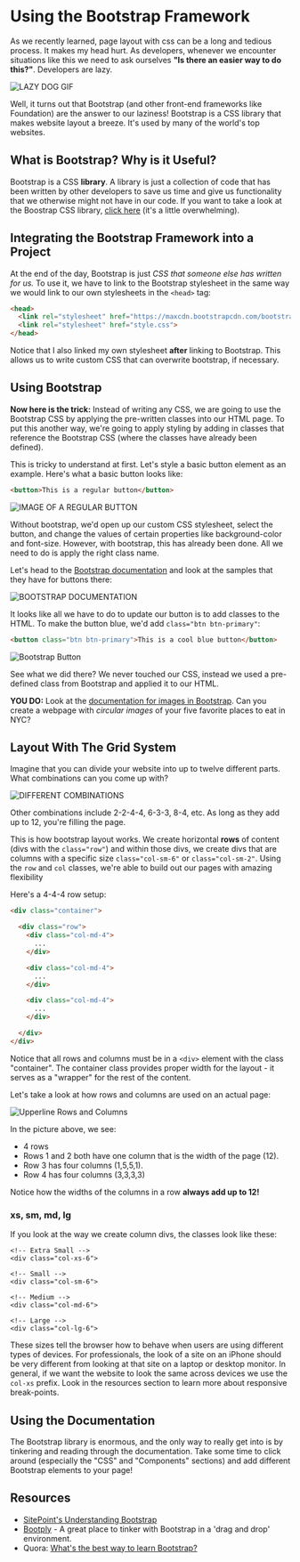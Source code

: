# Using the Bootstrap Framework

As we recently learned, page layout with css can be a long and tedious process. It makes my head hurt. As developers, whenever we encounter situations like this we need to ask ourselves **"Is there an easier way to do this?"**. Developers are lazy.

![LAZY DOG GIF](http://upperline.s3.amazonaws.com/curriculum-assets/css/lazydog.gif)

Well, it turns out that Bootstrap (and other front-end frameworks like Foundation) are the answer to our laziness! Bootstrap is a CSS library that makes website layout a breeze. It's used by many of the world's top websites.

## What is Bootstrap? Why is it Useful?

Bootstrap is a CSS **library**. A library is just a collection of code that has been written by other developers to save us time and give us functionality that we otherwise might not have in our code. If you want to take a look at the Boostrap CSS library, [click here](https://maxcdn.bootstrapcdn.com/bootstrap/3.3.7/css/bootstrap.css) (it's a little overwhelming).

## Integrating the Bootstrap Framework into a Project

At the end of the day, Bootstrap is just *CSS that someone else has written for us.* To use it, we have to link to the Bootstrap stylesheet in the same way we would link to our own stylesheets in the `<head>` tag:

```html
<head>
  <link rel="stylesheet" href="https://maxcdn.bootstrapcdn.com/bootstrap/3.3.7/css/bootstrap.css">
  <link rel="stylesheet" href="style.css">
</head>
```
Notice that I also linked my own stylesheet **after** linking to Bootstrap. This allows us to write custom CSS that can overwrite bootstrap, if necessary.

## Using Bootstrap

**Now here is the trick:** Instead of writing any CSS, we are going to use the Bootstrap CSS by applying the pre-written classes into our HTML page. To put this another way, we're going to apply styling by adding in classes that reference the Bootstrap CSS (where the classes have already been defined).

This is tricky to understand at first. Let's style a basic button element as an example. Here's what a basic button looks like:

```html
<button>This is a regular button</button>
```
![IMAGE OF A REGULAR BUTTON](https://s3.amazonaws.com/upperline/curriculum-assets/css/regular-button.png)

Without bootstrap, we'd open up our custom CSS stylesheet, select the button, and change the values of certain properties like background-color and font-size. However, with bootstrap, this has already been done. All we need to do is apply the right class name.

Let's head to the [Bootstrap documentation](http://getbootstrap.com/css/#buttons) and look at the samples that they have for buttons there:

![BOOTSTRAP DOCUMENTATION](https://s3.amazonaws.com/upperline/curriculum-assets/css/bootstrap-buttons.png)

It looks like all we have to do to update our button is to add classes to the HTML. To make the button blue, we'd add `class="btn btn-primary"`:

```html
<button class="btn btn-primary">This is a cool blue button</button>
```

![Bootstrap Button](https://s3.amazonaws.com/upperline/curriculum-assets/css/blue-button.png)

See what we did there? We never touched our CSS, instead we used a pre-defined class from Bootstrap and applied it to our HTML.

**YOU DO:** Look at the [documentation for images in Bootstrap](http://getbootstrap.com/css/#images). Can you create a webpage with *circular images* of your five favorite places to eat in NYC?

## Layout With The Grid System

Imagine that you can divide your website into up to twelve different parts. What combinations can you come up with?

![DIFFERENT COMBINATIONS](https://s3.amazonaws.com/upperline/curriculum-assets/css/bootstrap-combinations.png)

Other combinations include 2-2-4-4, 6-3-3, 8-4, etc. As long as they add up to 12, you're filling the page.

This is how bootstrap layout works. We create horizontal **rows** of content (divs with the `class="row"`) and within those divs, we create divs that are columns with a specific size `class="col-sm-6"` or `class="col-sm-2"`. Using the `row` and `col` classes, we're able to build out our pages with amazing flexibility

Here's a 4-4-4 row setup:

```html
<div class="container">

  <div class="row">
    <div class="col-md-4">
      ...
    </div>

    <div class="col-md-4">
      ...
    </div>

    <div class="col-md-4">
      ...
    </div>

  </div>
</div>
```

Notice that all rows and columns must be in a `<div>` element with the class "container". The container class provides proper width for the layout - it serves as a "wrapper" for the rest of the content.

Let's take a look at how rows and columns are used on an actual page:

![Upperline Rows and Columns](http://upperline.s3.amazonaws.com/curriculum-assets/css/rows-and-columns.png)

In the picture above, we see:

+ 4 rows
+ Rows 1 and 2 both have one column that is the width of the page (12).
+ Row 3 has four columns (1,5,5,1).
+ Row 4 has four columns (3,3,3,3)

Notice how the widths of the columns in a row **always add up to 12!**

### xs, sm, md, lg

If you look at the way we create column divs, the classes look like these:

```
<!-- Extra Small -->
<div class="col-xs-6">

<!-- Small -->
<div class="col-sm-6">

<!-- Medium -->
<div class="col-md-6">

<!-- Large -->
<div class="col-lg-6">
```

These sizes tell the browser how to behave when users are using different types of devices. For professionals, the look of a site on an iPhone should be very different from looking at that site on a laptop or desktop monitor. In general, if we want the website to look the same across devices we use the `col-xs` prefix. Look in the resources section to learn more about responsive break-points.

## Using the Documentation

The Bootstrap library is enormous, and the only way to really get into is by tinkering and reading through the documentation. Take some time to click around (especially the "CSS" and "Components" sections) and add different Bootstrap elements to your page!

## Resources

+ [SitePoint's Understanding Bootstrap](https://www.sitepoint.com/understanding-bootstrap-grid-system/)
+ [Bootply](http://www.bootply.com/) - A great place to tinker with Bootstrap in a 'drag and drop' environment.
+ Quora: [What's the best way to learn Bootstrap?](https://www.quora.com/What-is-the-best-way-to-learn-Bootstrap)
